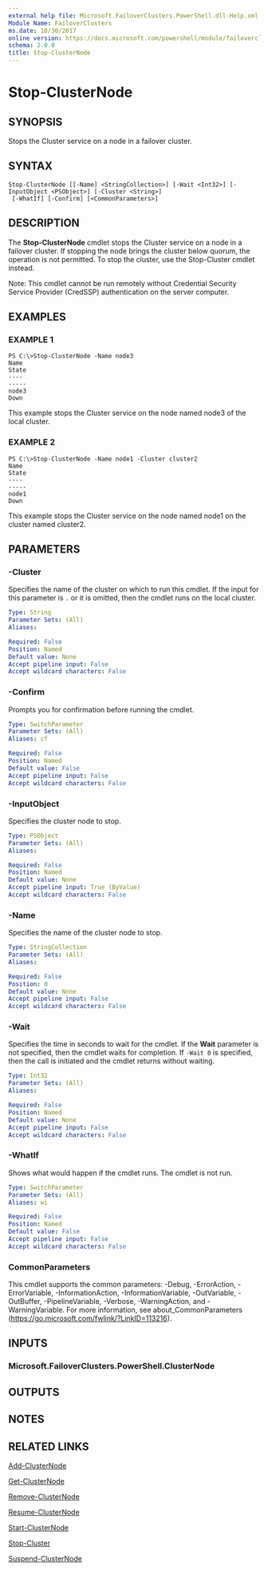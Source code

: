 ```yaml
---
external help file: Microsoft.FailoverClusters.PowerShell.dll-Help.xml
Module Name: FailoverClusters
ms.date: 10/30/2017
online version: https://docs.microsoft.com/powershell/module/failoverclusters/stop-clusternode?view=windowsserver2012r2-ps&wt.mc_id=ps-gethelp
schema: 2.0.0
title: Stop-ClusterNode
---
```


# Stop-ClusterNode

## SYNOPSIS
Stops the Cluster service on a node in a failover cluster.

## SYNTAX

```
Stop-ClusterNode [[-Name] <StringCollection>] [-Wait <Int32>] [-InputObject <PSObject>] [-Cluster <String>]
 [-WhatIf] [-Confirm] [<CommonParameters>]
```

## DESCRIPTION
The **Stop-ClusterNode** cmdlet stops the Cluster service on a node in a failover cluster.
If stopping the node brings the cluster below quorum, the operation is not permitted.
To stop the cluster, use the Stop-Cluster cmdlet instead.

Note: This cmdlet cannot be run remotely without Credential Security Service Provider (CredSSP) authentication on the server computer.

## EXAMPLES

### EXAMPLE 1
```
PS C:\>Stop-ClusterNode -Name node3
Name                                                                      State 
----                                                                      ----- 
node3                                                                      Down
```

This example stops the Cluster service on the node named node3 of the local cluster.

### EXAMPLE 2
```
PS C:\>Stop-ClusterNode -Name node1 -Cluster cluster2
Name                                                                      State 
----                                                                      ----- 
node1                                                                      Down
```

This example stops the Cluster service on the node named node1 on the cluster named cluster2.

## PARAMETERS

### -Cluster
Specifies the name of the cluster on which to run this cmdlet.
If the input for this parameter is `.` or it is omitted, then the cmdlet runs on the local cluster.

```yaml
Type: String
Parameter Sets: (All)
Aliases: 

Required: False
Position: Named
Default value: None
Accept pipeline input: False
Accept wildcard characters: False
```

### -Confirm
Prompts you for confirmation before running the cmdlet.

```yaml
Type: SwitchParameter
Parameter Sets: (All)
Aliases: cf

Required: False
Position: Named
Default value: False
Accept pipeline input: False
Accept wildcard characters: False
```

### -InputObject
Specifies the cluster node to stop.

```yaml
Type: PSObject
Parameter Sets: (All)
Aliases: 

Required: False
Position: Named
Default value: None
Accept pipeline input: True (ByValue)
Accept wildcard characters: False
```

### -Name
Specifies the name of the cluster node to stop.

```yaml
Type: StringCollection
Parameter Sets: (All)
Aliases: 

Required: False
Position: 0
Default value: None
Accept pipeline input: False
Accept wildcard characters: False
```

### -Wait
Specifies the time in seconds to wait for the cmdlet.
If the **Wait** parameter is not specified, then the cmdlet waits for completion.
If `-Wait 0` is specified, then the call is initiated and the cmdlet returns without waiting.

```yaml
Type: Int32
Parameter Sets: (All)
Aliases: 

Required: False
Position: Named
Default value: None
Accept pipeline input: False
Accept wildcard characters: False
```

### -WhatIf
Shows what would happen if the cmdlet runs.
The cmdlet is not run.

```yaml
Type: SwitchParameter
Parameter Sets: (All)
Aliases: wi

Required: False
Position: Named
Default value: False
Accept pipeline input: False
Accept wildcard characters: False
```

### CommonParameters
This cmdlet supports the common parameters: -Debug, -ErrorAction, -ErrorVariable, -InformationAction, -InformationVariable, -OutVariable, -OutBuffer, -PipelineVariable, -Verbose, -WarningAction, and -WarningVariable. For more information, see about_CommonParameters (https://go.microsoft.com/fwlink/?LinkID=113216).

## INPUTS

### Microsoft.FailoverClusters.PowerShell.ClusterNode

## OUTPUTS

## NOTES

## RELATED LINKS

[Add-ClusterNode](./Add-ClusterNode.md)

[Get-ClusterNode](./Get-ClusterNode.md)

[Remove-ClusterNode](./Remove-ClusterNode.md)

[Resume-ClusterNode](./Resume-ClusterNode.md)

[Start-ClusterNode](./Start-ClusterNode.md)

[Stop-Cluster](./Stop-Cluster.md)

[Suspend-ClusterNode](./Suspend-ClusterNode.md)

